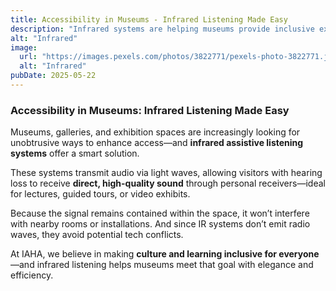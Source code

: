 ```yaml
---
title: Accessibility in Museums - Infrared Listening Made Easy
description: "Infrared systems are helping museums provide inclusive experiences without disrupting the visual or acoustic environment."
alt: "Infrared"
image:
  url: "https://images.pexels.com/photos/3822771/pexels-photo-3822771.jpeg?auto=compress&cs=tinysrgb&w=1260&h=750&dpr=1"
  alt: "Infrared"
pubDate: 2025-05-22
---
```


### Accessibility in Museums: Infrared Listening Made Easy

Museums, galleries, and exhibition spaces are increasingly looking for unobtrusive ways to enhance access—and **infrared assistive listening systems** offer a smart solution.

These systems transmit audio via light waves, allowing visitors with hearing loss to receive **direct, high-quality sound** through personal receivers—ideal for lectures, guided tours, or video exhibits.

Because the signal remains contained within the space, it won’t interfere with nearby rooms or installations. And since IR systems don’t emit radio waves, they avoid potential tech conflicts.

At IAHA, we believe in making **culture and learning inclusive for everyone**—and infrared listening helps museums meet that goal with elegance and efficiency.
